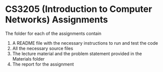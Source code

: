 # CS3205 (Introduction to Computer Networks) Assignments

The folder for each of the assignments contain
1) A README file with the necessary instructions to run and test the code
2) All the necessary source files
3) The lecture material and the problem statement provided in the Materials folder 
4) The report for the assignment
